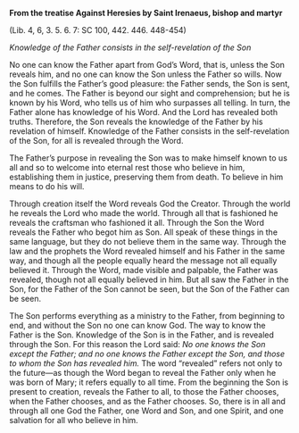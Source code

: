 

**From the treatise Against Heresies by Saint Irenaeus, bishop and martyr**

(Lib. 4, 6, 3. 5. 6. 7: SC 100, 442. 446. 448-454)

_Knowledge of the Father consists in the self-revelation of the Son_

No one can know the Father apart from God’s Word, that is, unless the Son reveals him, and no one can know the Son unless the Father so wills. Now the Son fulfills the Father’s good pleasure: the Father sends, the Son is sent, and he comes. The Father is beyond our sight and comprehension; but he is known by his Word, who tells us of him who surpasses all telling. In turn, the Father alone has knowledge of his Word. And the Lord has revealed both truths. Therefore, the Son reveals the knowledge of the Father by his revelation of himself. Knowledge of the Father consists in the self-revelation of the Son, for all is revealed through the Word.

The Father’s purpose in revealing the Son was to make himself known to us all and so to welcome into eternal rest those who believe in him, establishing them in justice, preserving them from death. To believe in him means to do his will.

Through creation itself the Word reveals God the Creator. Through the world he reveals the Lord who made the world. Through all that is fashioned he reveals the craftsman who fashioned it all. Through the Son the Word reveals the Father who begot him as Son. All speak of these things in the same language, but they do not believe them in the same way. Through the law and the prophets the Word revealed himself and his Father in the same way, and though all the people equally heard the message not all equally believed it. Through the Word, made visible and palpable, the Father was revealed, though not all equally believed in him. But all saw the Father in the Son, for the Father of the Son cannot be seen, but the Son of the Father can be seen.

The Son performs everything as a ministry to the Father, from beginning to end, and without the Son no one can know God. The way to know the Father is the Son. Knowledge of the Son is in the Father, and is revealed through the Son. For this reason the Lord said: _No one knows the Son except the Father; and no one knows the Father except the Son, and those to whom the Son has revealed him._ The word “revealed” refers not only to the future—as though the Word began to reveal the Father only when he was born of Mary; it refers equally to all time. From the beginning the Son is present to creation, reveals the Father to all, to those the Father chooses, when the Father chooses, and as the Father chooses. So, there is in all and through all one God the Father, one Word and Son, and one Spirit, and one salvation for all who believe in him.

